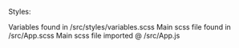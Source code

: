 
Styles:

Variables found in /src/styles/variables.scss
Main scss file found in /src/App.scss
Main scss file imported @ /src/App.js

